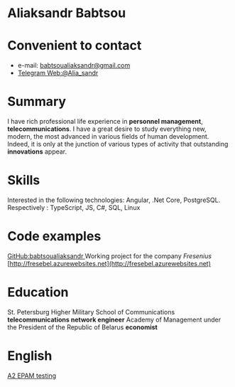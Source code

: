 # Aliaksandr Babtsou
# Convenient to contact
* e-mail: [babtsoualiaksandr@gmail.com](mailto:babtsoualiaksandr@gmail.com)
* [Telegram Web:@Alia_sandr ](https://telegram.me/Alia_sandr)
# Summary
I have rich professional life experience in **personnel management**, **telecommunications**. I have a great desire to study everything new, modern, the most advanced in various fields of human development. Indeed, it is only at the junction of various types of activity that outstanding **innovations** appear.
# Skills 
Interested in the following technologies: Angular, .Net Core, PostgreSQL. Respectively : TypeScript, JS, C#, SQL, Linux 
# Code examples 
[GitHub:babtsoualiaksandr ](https://github.com/babtsoualiaksandr/rsschool-cv)
Working project for the company *Fresenius* [http://fresebel.azurewebsites.net](http://fresebel.azurewebsites.net)
# Education 
St. Petersburg Higher Military School of Communications
**telecommunications network engineer**
Academy of Management under the President of the Republic of Belarus
**economist**
# English 
[A2 EPAM testing](https://training.by/UserProfile#!/Main/)
